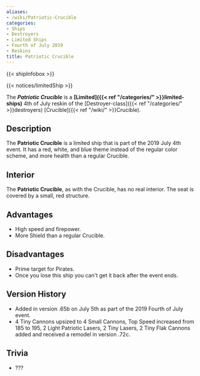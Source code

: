 ```yaml
---
aliases:
- /wiki/Patriotic-Crucible
categories:
- Ships
- Destroyers
- Limited Ships
- Fourth of July 2019
- Reskins
title: Patriotic Crucible
---  
```


{{< shipInfobox >}}   

{{< notices/limitedShip >}} 

The **_Patriotic Crucible_** is a **[Limited]({{< ref "/categories/" >}}limited-ships)** 4th of July reskin of the [Destroyer-class]({{< ref "/categories/" >}}destroyers) [Crucible]({{< ref "/wiki/" >}}Crucible).

## Description

The **Patriotic Crucible** is a limited ship that is part of the 2019 July 4th event. It has a red, white, and blue theme instead of the regular color scheme, and more health than a regular Crucible.

## Interior

The **Patriotic Crucible**, as with the Crucible, has no real interior. The seat is covered by a small, red structure.

## Advantages

- High speed and firepower.
- More Shield than a regular Crucible.

## Disadvantages

- Prime target for Pirates.
- Once you lose this ship you can't get it back after the event ends.

## Version History 

- Added in version .65b on July 5th as part of the 2019 Fourth of July event.
- 4 Tiny Cannons upsized to 4 Small Cannons, Top Speed increased from 185 to 195, 2 Light Patriotic Lasers, 2 Tiny Lasers, 2 Tiny Flak Cannons added and received a remodel in version .72c.

## Trivia

- ???